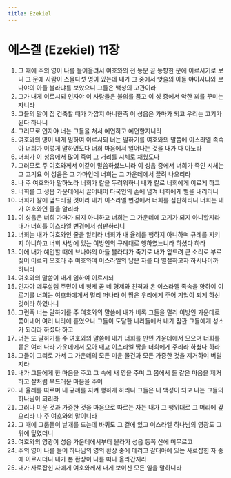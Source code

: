 ```yaml
---
title: Ezekiel
---
```


# 에스겔 (Ezekiel) 11장
1. 그 때에 주의 영이 나를 들어올려서 여호와의 전 동문 곧 동향한 문에 이르시기로 보니 그 문에 사람이 스물다섯 명이 있는데 내가 그 중에서 앗술의 아들 야아사냐와 브나야의 아들 블라댜를 보았으니 그들은 백성의 고관이라
1. 그가 내게 이르시되 인자야 이 사람들은 불의를 품고 이 성 중에서 악한 꾀를 꾸미는 자니라
1. 그들의 말이 집 건축할 때가 가깝지 아니한즉 이 성읍은 가마가 되고 우리는 고기가 된다 하나니
1. 그러므로 인자야 너는 그들을 쳐서 예언하고 예언할지니라
1. 여호와의 영이 내게 임하여 이르시되 너는 말하기를 여호와의 말씀에 이스라엘 족속아 너희가 이렇게 말하였도다 너희 마음에서 일어나는 것을 내가 다 아노라
1. 너희가 이 성읍에서 많이 죽여 그 거리를 시체로 채웠도다
1. 그러므로 주 여호와께서 이같이 말씀하셨느니라 이 성읍 중에서 너희가 죽인 시체는 그 고기요 이 성읍은 그 가마인데 너희는 그 가운데에서 끌려 나오리라
1. 나 주 여호와가 말하노라 너희가 칼을 두려워하니 내가 칼로 너희에게 이르게 하고
1. 너희를 그 성읍 가운데에서 끌어내어 타국인의 손에 넘겨 너희에게 벌을 내리리니
1. 너희가 칼에 엎드러질 것이라 내가 이스라엘 변경에서 너희를 심판하리니 너희는 내가 여호와인 줄을 알리라
1. 이 성읍은 너희 가마가 되지 아니하고 너희는 그 가운데에 고기가 되지 아니할지라 내가 너희를 이스라엘 변경에서 심판하리니
1. 너희는 내가 여호와인 줄을 알리라 너희가 내 율례를 행하지 아니하며 규례를 지키지 아니하고 너희 사방에 있는 이방인의 규례대로 행하였느니라 하셨다 하라
1. 이에 내가 예언할 때에 브나야의 아들 블라댜가 죽기로 내가 엎드려 큰 소리로 부르짖어 이르되 오호라 주 여호와여 이스라엘의 남은 자를 다 멸절하고자 하시나이까 하니라
1. 여호와의 말씀이 내게 임하여 이르시되
1. 인자야 예루살렘 주민이 네 형제 곧 네 형제와 친척과 온 이스라엘 족속을 향하여 이르기를 너희는 여호와에게서 멀리 떠나라 이 땅은 우리에게 주어 기업이 되게 하신 것이라 하였나니
1. 그런즉 너는 말하기를 주 여호와의 말씀에 내가 비록 그들을 멀리 이방인 가운데로 쫓아내어 여러 나라에 흩었으나 그들이 도달한 나라들에서 내가 잠깐 그들에게 성소가 되리라 하셨다 하고
1. 너는 또 말하기를 주 여호와의 말씀에 내가 너희를 만민 가운데에서 모으며 너희를 흩은 여러 나라 가운데에서 모아 내고 이스라엘 땅을 너희에게 주리라 하셨다 하라
1. 그들이 그리로 가서 그 가운데의 모든 미운 물건과 모든 가증한 것을 제거하여 버릴지라
1. 내가 그들에게 한 마음을 주고 그 속에 새 영을 주며 그 몸에서 돌 같은 마음을 제거하고 살처럼 부드러운 마음을 주어
1. 내 율례를 따르며 내 규례를 지켜 행하게 하리니 그들은 내 백성이 되고 나는 그들의 하나님이 되리라
1. 그러나 미운 것과 가증한 것을 마음으로 따르는 자는 내가 그 행위대로 그 머리에 갚으리라 나 주 여호와의 말이니라
1. 그 때에 그룹들이 날개를 드는데 바퀴도 그 곁에 있고 이스라엘 하나님의 영광도 그 위에 덮였더니
1. 여호와의 영광이 성읍 가운데에서부터 올라가 성읍 동쪽 산에 머무르고
1. 주의 영이 나를 들어 하나님의 영의 환상 중에 데리고 갈대아에 있는 사로잡힌 자 중에 이르시더니 내가 본 환상이 나를 떠나 올라간지라
1. 내가 사로잡힌 자에게 여호와께서 내게 보이신 모든 일을 말하니라